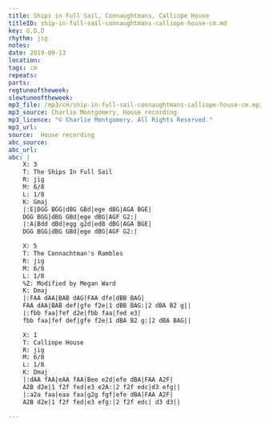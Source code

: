```yaml
---
title: Ships in Full Sail, Connaughtmans, Calliope House
titleID: ship-in-full-sail-connaughtmans-calliope-house-cm.md
key: G,D,D
rhythm: jig
notes:
date: 2019-09-13
location:
tags: cm
repeats:
parts:
regtuneoftheweek:
slowtuneoftheweek:
mp3_file: /mp3/cm/ship-in-full-sail-connaughtmans-calliope-house-cm.mp3
mp3_source: Charlie Montgomery, House recording
mp3_licence: "© Charlie Montgomery. All Rights Reserved."
mp3_url:
source:  House recording
abc_source:
abc_url:
abc: |
    X: 3
    T: The Ships In Full Sail
    R: jig
    M: 6/8
    L: 1/8
    K: Gmaj
    |:E|DGG BGG|dBG GBd|ege dBG|AGA BGE|
    DGG BGG|dBG GBd|ege dBG|AGF G2:|
    |:A|Bdd dBd|egg g2d|edB dBG|AGA BGE|
    DGG BGG|dBG GBd|ege dBG|AGF G2:|

    X: 5
    T: The Connachtman's Rambles
    R: jig
    M: 6/8
    L: 1/8
    %Z: Modified by Megan Ward
    K: Dmaj
    |:FAA dAA|BAB dAG|FAA dfe|dBB BAG|
    FAA dAA|BAB def|gfe f2e|1 dBB BAG:|2 dBA B2 g||
    |:fbb faa|fef d2e|fbb faa|fed e3|
    fbb faa|fef def|gfe f2e|1 dBA B2 g:|2 dBA BAG||

    X: 1
    T: Calliope House
    R: jig
    M: 6/8
    L: 1/8
    K: Dmaj
    |:dAA fAA|eAA fAA|Bee e2d|efe dBA|FAA A2F|
    A2B d2e|1 f2f fed|e3 e2A:|2 f2f edc|d3 efg||
    |:a2a faa|eaa faa|g2g fgf|efe dBA|FAA A2F|
    A2B d2e|1 f2f fed|e3 efg:|2 f2f edc| d3 d3||

---
```

